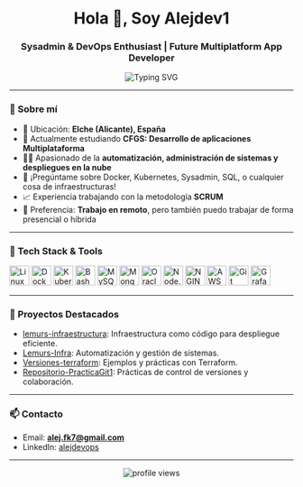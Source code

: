 <!-- Profile README for Alejdev1 -->

<h1 align="center">Hola 👋, Soy Alejdev1</h1>
<h3 align="center">Sysadmin & DevOps Enthusiast | Future Multiplatform App Developer</h3>

<p align="center">
  <img src="https://readme-typing-svg.demolab.com?font=Fira+Code&duration=2000&pause=500&center=true&vCenter=true&width=435&lines=Sysadmin+%2F+DevOps+Lover;Infrastructure+as+Code+Fan;Always+Learning+%F0%9F%92%BB;Let%E2%80%99s+build+something+awesome!" alt="Typing SVG" />
</p>

---

### 🚀 Sobre mí

- 📍 Ubicación: **Elche (Alicante), España**
- 🌱 Actualmente estudiando **CFGS: Desarrollo de aplicaciones Multiplataforma**
- 👨‍💻 Apasionado de la **automatización, administración de sistemas y despliegues en la nube**
- 💬 ¡Pregúntame sobre Docker, Kubernetes, Sysadmin, SQL, o cualquier cosa de infraestructuras!
- 📈 Experiencia trabajando con la metodología **SCRUM**
- 🏡 Preferencia: **Trabajo en remoto**, pero también puedo trabajar de forma presencial o híbrida

---

### 🧰 Tech Stack & Tools

<p align="left">
  <img src="https://cdn.jsdelivr.net/gh/devicons/devicon/icons/linux/linux-original.svg" width="35" alt="Linux"/>
  <img src="https://cdn.jsdelivr.net/gh/devicons/devicon/icons/docker/docker-original-wordmark.svg" width="35" alt="Docker"/>
  <img src="https://cdn.jsdelivr.net/gh/devicons/devicon/icons/kubernetes/kubernetes-plain-wordmark.svg" width="35" alt="Kubernetes"/>
  <img src="https://cdn.jsdelivr.net/gh/devicons/devicon/icons/bash/bash-original.svg" width="35" alt="Bash"/>
  <img src="https://cdn.jsdelivr.net/gh/devicons/devicon/icons/mysql/mysql-original-wordmark.svg" width="35" alt="MySQL"/>
  <img src="https://cdn.jsdelivr.net/gh/devicons/devicon/icons/mongodb/mongodb-original-wordmark.svg" width="35" alt="MongoDB"/>
  <img src="https://cdn.jsdelivr.net/gh/devicons/devicon/icons/oracle/oracle-original.svg" width="35" alt="Oracle"/>
  <img src="https://cdn.jsdelivr.net/gh/devicons/devicon/icons/nodejs/nodejs-original-wordmark.svg" width="35" alt="Node.js"/>
  <img src="https://cdn.jsdelivr.net/gh/devicons/devicon/icons/nginx/nginx-original.svg" width="35" alt="NGINX"/>
  <img src="https://cdn.jsdelivr.net/gh/devicons/devicon/icons/amazonwebservices/amazonwebservices-original-wordmark.svg" width="35" alt="AWS"/>
  <img src="https://cdn.jsdelivr.net/gh/devicons/devicon/icons/git/git-original.svg" width="35" alt="Git"/>
  <img src="https://cdn.jsdelivr.net/gh/devicons/devicon/icons/grafana/grafana-original.svg" width="35" alt="Grafana"/>
</p>

---

### 🌟 Proyectos Destacados

- [lemurs-infraestructura](https://github.com/Alejdev1/lemurs-infraestructura): Infraestructura como código para despliegue eficiente.
- [Lemurs-Infra](https://github.com/Alejdev1/Lemurs-Infra): Automatización y gestión de sistemas.
- [Versiones-terraform](https://github.com/Alejdev1/Versiones-terraform): Ejemplos y prácticas con Terraform.
- [Repositorio-PracticaGit1](https://github.com/Alejdev1/Repositorio-PracticaGit1): Prácticas de control de versiones y colaboración.

---

### 📫 Contacto

- Email: **alej.fk7@gmail.com**
- LinkedIn: [alejdevops](https://www.linkedin.com/in/alejdevops)

---

<p align="center">
  <img src="https://komarev.com/ghpvc/?username=Alejdev1&style=flat-square" alt="profile views"/>
</p>

<!--
¿Quieres saber más? ¡Explora mis repositorios y no dudes en conectar!
-->
